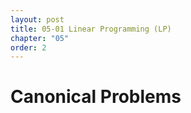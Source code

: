 ```yaml
---
layout: post
title: 05-01 Linear Programming (LP)
chapter: "05"
order: 2
---
```


# Canonical Problems